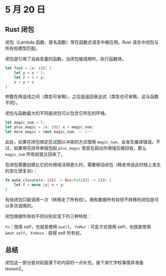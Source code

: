 # 5 月 20 日

## Rust 闭包

闭包（Lambda 函数、匿名函数）常在函数式语言中被应用。Rust 语言中闭包与所有权模型匹配。

闭包是引用了自由变量的函数。当闭包被调用时，执行函数体。

```rust
let foo2 = |x: i32| {
    let y = x * 2;
    let z = 4 + y;
    x + y + z
}
```

参数在两竖线之间（类型可省略）。之后是返回表达式（类型也可省略，这与函数不同）。

闭包与函数最大的不同是闭包可以包含它所在的环境。

```rust
let magic_num = 5;
let plus_magic = |x: i32| x + magic_num;
let more_magic = &mut magic_num; // Err!
```

此处，如果在闭包绑定后试图以冲突的方式借用 ```magic_num```，会发生编译错误。不过，如果用花括号单独包起 ```plus_magic``` 使其在超出作用域后被回收，那么 ```magic_num``` 所有权就又回来了。

在闭包需要创建比它的作用域活得更久时，需要移动闭包（韩老师说此时栈上发生的变化很复杂）：

```rust
fn make_closure(x: i32) -> Box<Fn(i32) -> i32> {
    let f = move |y| x + y;
}
```

有些闭包只能调用一次（转移走了所有权）。拥有数据所有权但不转移的闭包是可以多次调用的。

闭包根据所有权不同分别实现下列三种特型：

```Fn```：借用 self，也就是使用 ```&self```。
```FnMut```：可变方式借用 self，也就是使用 ```&mut self```。
```FnOnce```：获得 self 所有权。

## 总结

闭包这一部分是对前面落下的内容的一点补充。接下来忙学校事情并准备 lesson2。